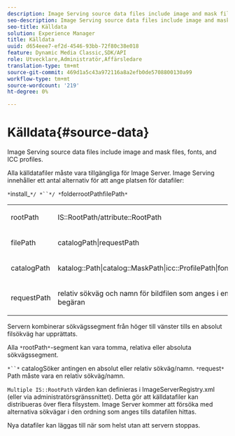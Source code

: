 ```yaml
---
description: Image Serving source data files include image and mask files, fonts, and ICC profiles.
seo-description: Image Serving source data files include image and mask files, fonts, and ICC profiles.
seo-title: Källdata
solution: Experience Manager
title: Källdata
uuid: d654eee7-ef2d-4546-93bb-72f80c38e018
feature: Dynamic Media Classic,SDK/API
role: Utvecklare,Administratör,Affärsledare
translation-type: tm+mt
source-git-commit: 469d1a5c43a972116a8a2efb0de5708800130a99
workflow-type: tm+mt
source-wordcount: '219'
ht-degree: 0%

---
```



# Källdata{#source-data}

Image Serving source data files include image and mask files, fonts, and ICC profiles.

Alla källdatafiler måste vara tillgängliga för Image Server. Image Serving innehåller ett antal alternativ för att ange platsen för datafiler:

`*`install_`*/ *``*/ *`folderrootPathfilePath`*`

<table id="simpletable_26686444C7EF46D6BC4C0490C8010BF9"> 
 <tr class="strow"> 
  <td class="stentry"> <p><span class="codeph"> <span class="varname"> rootPath</span></span> </p></td> 
  <td class="stentry"> <p><span class="codeph"> IS::RootPath/attribute::RootPath</span> </p></td> 
 </tr> 
 <tr class="strow"> 
  <td class="stentry"> <p><span class="codeph"> <span class="varname"> filePath  </span></span> </p></td> 
  <td class="stentry"> <p><span class="codeph"> catalogPath|requestPath</span> </p></td> 
 </tr> 
 <tr class="strow"> 
  <td class="stentry"> <p><span class="codeph"> <span class="varname"> catalogPath</span></span> </p></td> 
  <td class="stentry"> <p><span class="codeph"> katalog::Path|catalog::MaskPath|icc::ProfilePath|font::FontPath|font::MetricsPath</span> </p></td> 
 </tr> 
 <tr class="strow"> 
  <td class="stentry"> <p><span class="codeph"> <span class="varname"> requestPath</span></span> </p></td> 
  <td class="stentry"> <p><span class="codeph"> relativ sökväg och namn för bildfilen som anges i en Image Serving HTTP-begäran</span> </p></td> 
 </tr> 
</table>

Servern kombinerar sökvägssegment från höger till vänster tills en absolut filsökväg har upprättats.

Alla `*`rootPath`*`-segment kan vara tomma, relativa eller absoluta sökvägssegment.

`*``*` catalogSöker antingen en absolut eller relativ sökväg/namn. `*`request`*` Path måste vara en relativ sökväg/namn.

`Multiple IS::RootPath` värden kan definieras i ImageServerRegistry.xml (eller via administratörsgränssnittet). Detta gör att källdatafiler kan distribueras över flera filsystem. Image Server kommer att försöka med alternativa sökvägar i den ordning som anges tills datafilen hittas.

Nya datafiler kan läggas till när som helst utan att servern stoppas.
